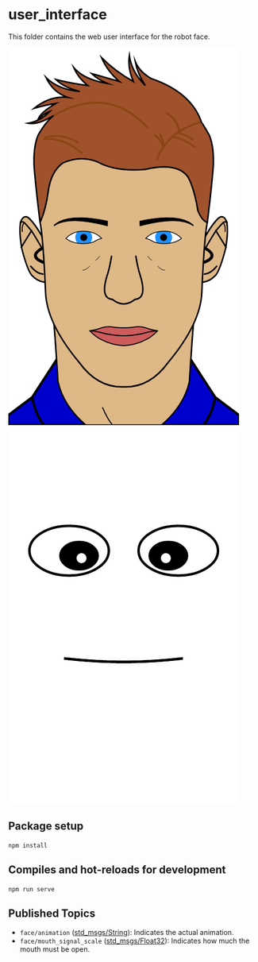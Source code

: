 # user_interface
This folder contains the web user interface for the robot face.

![Male](images/male_normal.png)
![Simple](images/simple_normal.png)

## Package setup
```
npm install
```

## Compiles and hot-reloads for development
```
npm run serve
```

## Published Topics
- `face/animation` ([std_msgs/String](http://docs.ros.org/en/noetic/api/std_msgs/html/msg/String.html)): Indicates the actual animation.
- `face/mouth_signal_scale` ([std_msgs/Float32](http://docs.ros.org/en/noetic/api/std_msgs/html/msg/Float32.html)): Indicates how much the mouth must be open.
